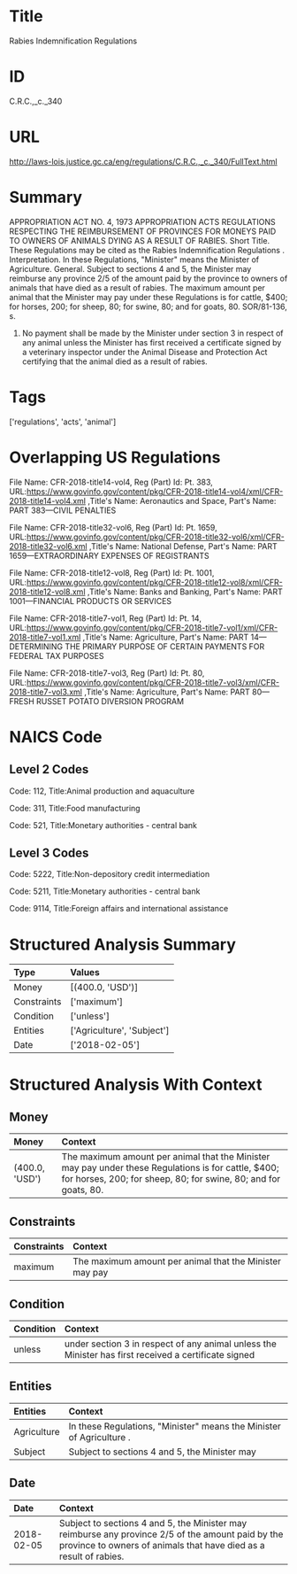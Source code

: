 # Title
Rabies Indemnification Regulations


# ID
C.R.C.,_c._340

# URL
http://laws-lois.justice.gc.ca/eng/regulations/C.R.C.,_c._340/FullText.html


# Summary
APPROPRIATION ACT NO.
4, 1973 APPROPRIATION ACTS REGULATIONS RESPECTING THE REIMBURSEMENT OF PROVINCES FOR MONEYS PAID TO OWNERS OF ANIMALS DYING AS A RESULT OF RABIES.
Short Title.
These Regulations may be cited as the  Rabies Indemnification Regulations .
Interpretation.
In these Regulations, "Minister" means the Minister of Agriculture.
General.
Subject to sections 4 and 5, the Minister may reimburse any province 2/5 of the amount paid by the province to owners of animals that have died as a result of rabies.
The maximum amount per animal that the Minister may pay under these Regulations is for cattle, $400; for horses, 200; for sheep, 80; for swine, 80; and for goats, 80.
SOR/81-136, s.
1. No payment shall be made by the Minister under section 3 in respect of any animal unless the Minister has first received a certificate signed by a veterinary inspector under the  Animal Disease and Protection Act  certifying that the animal died as a result of rabies.


# Tags
['regulations', 'acts', 'animal']


# Overlapping US Regulations
File Name: CFR-2018-title14-vol4, Reg (Part) Id: Pt. 383, URL:https://www.govinfo.gov/content/pkg/CFR-2018-title14-vol4/xml/CFR-2018-title14-vol4.xml
,Title's Name: Aeronautics and Space, Part's Name: PART 383—CIVIL PENALTIES

File Name: CFR-2018-title32-vol6, Reg (Part) Id: Pt. 1659, URL:https://www.govinfo.gov/content/pkg/CFR-2018-title32-vol6/xml/CFR-2018-title32-vol6.xml
,Title's Name: National Defense, Part's Name: PART 1659—EXTRAORDINARY EXPENSES OF REGISTRANTS

File Name: CFR-2018-title12-vol8, Reg (Part) Id: Pt. 1001, URL:https://www.govinfo.gov/content/pkg/CFR-2018-title12-vol8/xml/CFR-2018-title12-vol8.xml
,Title's Name: Banks and Banking, Part's Name: PART 1001—FINANCIAL PRODUCTS OR SERVICES

File Name: CFR-2018-title7-vol1, Reg (Part) Id: Pt. 14, URL:https://www.govinfo.gov/content/pkg/CFR-2018-title7-vol1/xml/CFR-2018-title7-vol1.xml
,Title's Name: Agriculture, Part's Name: PART 14—DETERMINING THE PRIMARY PURPOSE OF CERTAIN PAYMENTS FOR FEDERAL TAX PURPOSES

File Name: CFR-2018-title7-vol3, Reg (Part) Id: Pt. 80, URL:https://www.govinfo.gov/content/pkg/CFR-2018-title7-vol3/xml/CFR-2018-title7-vol3.xml
,Title's Name: Agriculture, Part's Name: PART 80—FRESH RUSSET POTATO DIVERSION PROGRAM




# NAICS Code
## Level 2 Codes
Code: 112, Title:Animal production and aquaculture

Code: 311, Title:Food manufacturing

Code: 521, Title:Monetary authorities - central bank




## Level 3 Codes
Code: 5222, Title:Non-depository credit intermediation

Code: 5211, Title:Monetary authorities - central bank

Code: 9114, Title:Foreign affairs and international assistance







# Structured Analysis Summary
| Type        | Values                     |
|:------------|:---------------------------|
| Money       | [(400.0, 'USD')]           |
| Constraints | ['maximum']                |
| Condition   | ['unless']                 |
| Entities    | ['Agriculture', 'Subject'] |
| Date        | ['2018-02-05']             |


# Structured Analysis With Context
 


## Money
| Money          | Context                                                                                                                                                                |
|:---------------|:-----------------------------------------------------------------------------------------------------------------------------------------------------------------------|
| (400.0, 'USD') | The maximum amount per animal that the Minister may pay under these Regulations is for cattle, $400; for horses, 200; for sheep, 80; for swine, 80; and for goats, 80. |


## Constraints
| Constraints   | Context                                                  |
|:--------------|:---------------------------------------------------------|
| maximum       | The  maximum amount per animal that the Minister may pay |


## Condition
| Condition   | Context                                                                                              |
|:------------|:-----------------------------------------------------------------------------------------------------|
| unless      | under section 3 in respect of any animal unless the Minister has first received a certificate signed |


## Entities
| Entities    | Context                                                               |
|:------------|:----------------------------------------------------------------------|
| Agriculture | In these Regulations, "Minister" means the Minister of  Agriculture . |
| Subject     | Subject to sections 4 and 5, the Minister may                         |


## Date
| Date       | Context                                                                                                                                                                |
|:-----------|:-----------------------------------------------------------------------------------------------------------------------------------------------------------------------|
| 2018-02-05 | Subject to sections 4 and 5, the Minister may reimburse any province 2/5 of the amount paid by the province to owners of animals that have died as a result of rabies. |


